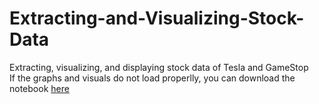 # Extracting-and-Visualizing-Stock-Data
Extracting, visualizing, and displaying stock data of Tesla and GameStop</br>
If the graphs and visuals do not load properlly, you can download the notebook [here](https://jupyterlab-6-labs-prod-jupyterlab-us-east-0.labs.cognitiveclass.ai/user/melanielen/files/labs/PY0220EN/Extracting%20and%20Visualizing%20Stock%20Data.ipynb?_xsrf=2%7C06ef099a%7C45c3257f696e8f9b97247398f878ece9%7C1679181363) 
